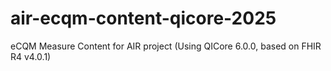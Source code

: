 # air-ecqm-content-qicore-2025
eCQM Measure Content for AIR project (Using QICore 6.0.0, based on FHIR R4 v4.0.1)